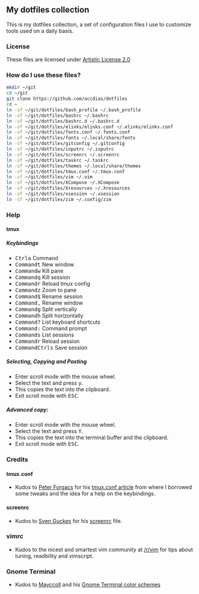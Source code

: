 ## My dotfiles collection

This is my dotfiles collection, a set of configuration files I use to customize tools used on a daily basis.

### License

These files are licensed under [Artistic License 2.0](LICENSE.txt)

### How do I use these files?

```sh
mkdir ~/git
cd ~/git
git clone https://github.com/accdias/dotfiles
cd ~
ln -sf ~/git/dotfiles/bash_profile ~/.bash_profile
ln -sf ~/git/dotfiles/bashrc ~/.bashrc
ln -sf ~/git/dotfiles/bashrc.d ~/.bashrc.d
ln -sf ~/git/dotfiles/elinks/elinks.conf ~/.elinks/elinks.conf
ln -sf ~/git/dotfiles/fonts.conf ~/.fonts.conf
ln -sf ~/git/dotfiles/fonts ~/.local/share/fonts
ln -sf ~/git/dotfiles/gitconfig ~/.gitconfig
ln -sf ~/git/dotfiles/inputrc ~/.inputrc
ln -sf ~/git/dotfiles/screenrc ~/.screenrc
ln -sf ~/git/dotfiles/taskrc ~/.taskrc
ln -sf ~/git/dotfiles/themes ~/.local/share/themes
ln -sf ~/git/dotfiles/tmux.conf ~/.tmux.conf
ln -sf ~/git/dotfiles/vim ~/.vim
ln -sf ~/git/dotfiles/XCompose ~/.XCompose
ln -sf ~/git/dotfiles/Xresources ~/.Xresources
ln -sf ~/git/dotfiles/xsession ~/.xsession
ln -sf ~/git/dotfiles/zim ~/.config/zim
```
### Help

#### tmux

##### Keybindings

* <kbd>Ctrl</kbd><kbd>a</kbd> 	                Command
* <kbd>Command</kbd><kbd>t</kbd> 	        New window
* <kbd>Command</kbd><kbd>w</kbd> 	        Kill pane
* <kbd>Command</kbd><kbd>q</kbd> 	        Kill session
* <kbd>Command</kbd><kbd>r</kbd> 	        Reload tmux config
* <kbd>Command</kbd><kbd>z</kbd> 	        Zoom to pane
* <kbd>Command</kbd><kbd>$</kbd> 	        Rename session
* <kbd>Command</kbd><kbd>,</kbd> 	        Rename window
* <kbd>Command</kbd><kbd>g</kbd> 	        Split vertically
* <kbd>Command</kbd><kbd>h</kbd> 	        Split horizontally
* <kbd>Command</kbd><kbd>?</kbd> 	        List keyboard shortcuts
* <kbd>Command</kbd><kbd>:</kbd> 	        Command prompt
* <kbd>Command</kbd><kbd>s</kbd> 	        List sessions
* <kbd>Command</kbd><kbd>r</kbd>	        Reload session
* <kbd>Command</kbd><kbd>Ctrl</kbd><kbd>s</kbd>	Save session

##### Selecting, Copying and Pasting

* Enter scroll mode with the mouse wheel.
* Select the text and press <kbd>y</kbd>.
* This copies the text into the clipboard.
* Exit scroll mode with <kbd>ESC</kbd>.

##### Advanced copy:

* Enter scroll mode with the mouse wheel.
* Select the text and press <kbd>Y</kbd>.
* This copies the text into the terminal buffer and the clipboard.
* Exit scroll mode with <kbd>ESC</kbd>.

### Credits

#### tmux.conf

* Kudos to [Peter Forgacs](http://peterforgacs.github.io) for his
[tmux.conf article](http://peterforgacs.github.io/2017/04/25/Tmux/)
from where I borrowed some tweaks and the idea for a help on the keybindings.

#### screenrc

* Kudos to [Sven Guckes](http://www.guckes.net) for his
[screenrc](http://www.guckes.net/Setup/screenrc) file.

### vimrc

* Kudos to the nicest and smartest vim community at
[/r/vim](https://www.reddit.com/r/vim) for tips about
tuning, readbility and vimscript.

### Gnome Terminal

* Kudos to [Mayccoll](https://github.com/Mayccoll) and his [Gnome Terminal color schemes](https://github.com/Mayccoll/Gogh/blob/master/content/themes.md)

